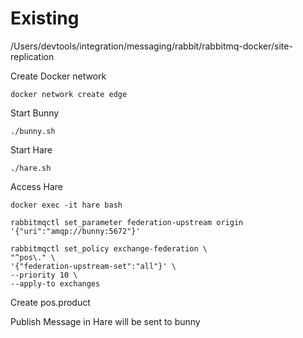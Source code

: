 # Existing
/Users/devtools/integration/messaging/rabbit/rabbitmq-docker/site-replication


Create Docker network

```shell
docker network create edge
```

Start Bunny

```shell
./bunny.sh
```

Start Hare

```shell
./hare.sh
```

Access Hare

```shell
docker exec -it hare bash
```

```shell
rabbitmqctl set_parameter federation-upstream origin '{"uri":"amqp://bunny:5672"}'
```
```shell
rabbitmqctl set_policy exchange-federation \
"^pos\." \
'{"federation-upstream-set":"all"}' \
--priority 10 \
--apply-to exchanges
```

Create pos.product 

Publish Message in Hare will be sent to bunny
